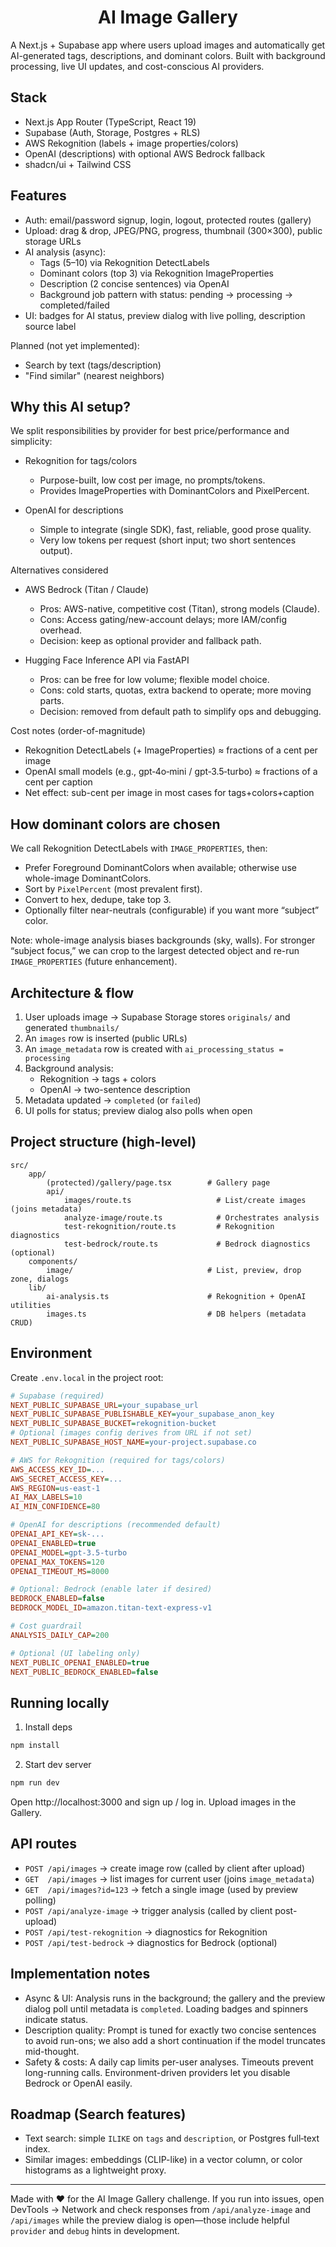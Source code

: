 <h1 align="center">AI Image Gallery</h1>

A Next.js + Supabase app where users upload images and automatically get AI-generated tags, descriptions, and dominant colors. Built with background processing, live UI updates, and cost-conscious AI providers.

## Stack

- Next.js App Router (TypeScript, React 19)
- Supabase (Auth, Storage, Postgres + RLS)
- AWS Rekognition (labels + image properties/colors)
- OpenAI (descriptions) with optional AWS Bedrock fallback
- shadcn/ui + Tailwind CSS

## Features

- Auth: email/password signup, login, logout, protected routes (gallery)
- Upload: drag & drop, JPEG/PNG, progress, thumbnail (300×300), public storage URLs
- AI analysis (async):
  - Tags (5–10) via Rekognition DetectLabels
  - Dominant colors (top 3) via Rekognition ImageProperties
  - Description (2 concise sentences) via OpenAI
  - Background job pattern with status: pending → processing → completed/failed
- UI: badges for AI status, preview dialog with live polling, description source label

Planned (not yet implemented):

- Search by text (tags/description)
- "Find similar" (nearest neighbors)

## Why this AI setup?

We split responsibilities by provider for best price/performance and simplicity:

- Rekognition for tags/colors
  - Purpose-built, low cost per image, no prompts/tokens.
  - Provides ImageProperties with DominantColors and PixelPercent.

- OpenAI for descriptions
  - Simple to integrate (single SDK), fast, reliable, good prose quality.
  - Very low tokens per request (short input; two short sentences output).

Alternatives considered

- AWS Bedrock (Titan / Claude)
  - Pros: AWS-native, competitive cost (Titan), strong models (Claude).
  - Cons: Access gating/new-account delays; more IAM/config overhead.
  - Decision: keep as optional provider and fallback path.

- Hugging Face Inference API via FastAPI
  - Pros: can be free for low volume; flexible model choice.
  - Cons: cold starts, quotas, extra backend to operate; more moving parts.
  - Decision: removed from default path to simplify ops and debugging.

Cost notes (order-of-magnitude)

- Rekognition DetectLabels (+ ImageProperties) ≈ fractions of a cent per image
- OpenAI small models (e.g., gpt‑4o‑mini / gpt‑3.5‑turbo) ≈ fractions of a cent per caption
- Net effect: sub-cent per image in most cases for tags+colors+caption

## How dominant colors are chosen

We call Rekognition DetectLabels with `IMAGE_PROPERTIES`, then:

- Prefer Foreground DominantColors when available; otherwise use whole-image DominantColors.
- Sort by `PixelPercent` (most prevalent first).
- Convert to hex, dedupe, take top 3.
- Optionally filter near-neutrals (configurable) if you want more “subject” color.

Note: whole-image analysis biases backgrounds (sky, walls). For stronger “subject focus,” we can crop to the largest detected object and re-run `IMAGE_PROPERTIES` (future enhancement).

## Architecture & flow

1. User uploads image → Supabase Storage stores `originals/` and generated `thumbnails/`
2. An `images` row is inserted (public URLs)
3. An `image_metadata` row is created with `ai_processing_status = processing`
4. Background analysis:
   - Rekognition → tags + colors
   - OpenAI → two-sentence description
5. Metadata updated → `completed` (or `failed`)
6. UI polls for status; preview dialog also polls when open

## Project structure (high-level)

```
src/
	app/
		(protected)/gallery/page.tsx        # Gallery page
		api/
			images/route.ts                   # List/create images (joins metadata)
			analyze-image/route.ts            # Orchestrates analysis
			test-rekognition/route.ts         # Rekognition diagnostics
			test-bedrock/route.ts             # Bedrock diagnostics (optional)
	components/
		image/                              # List, preview, drop zone, dialogs
	lib/
		ai-analysis.ts                      # Rekognition + OpenAI utilities
		images.ts                           # DB helpers (metadata CRUD)
```

## Environment

Create `.env.local` in the project root:

```ini
# Supabase (required)
NEXT_PUBLIC_SUPABASE_URL=your_supabase_url
NEXT_PUBLIC_SUPABASE_PUBLISHABLE_KEY=your_supabase_anon_key
NEXT_PUBLIC_SUPABASE_BUCKET=rekognition-bucket
# Optional (images config derives from URL if not set)
NEXT_PUBLIC_SUPABASE_HOST_NAME=your-project.supabase.co

# AWS for Rekognition (required for tags/colors)
AWS_ACCESS_KEY_ID=...
AWS_SECRET_ACCESS_KEY=...
AWS_REGION=us-east-1
AI_MAX_LABELS=10
AI_MIN_CONFIDENCE=80

# OpenAI for descriptions (recommended default)
OPENAI_API_KEY=sk-...
OPENAI_ENABLED=true
OPENAI_MODEL=gpt-3.5-turbo
OPENAI_MAX_TOKENS=120
OPENAI_TIMEOUT_MS=8000

# Optional: Bedrock (enable later if desired)
BEDROCK_ENABLED=false
BEDROCK_MODEL_ID=amazon.titan-text-express-v1

# Cost guardrail
ANALYSIS_DAILY_CAP=200

# Optional (UI labeling only)
NEXT_PUBLIC_OPENAI_ENABLED=true
NEXT_PUBLIC_BEDROCK_ENABLED=false
```

## Running locally

1. Install deps

```bash
npm install
```

2. Start dev server

```bash
npm run dev
```

Open http://localhost:3000 and sign up / log in. Upload images in the Gallery.

## API routes

- `POST /api/images` → create image row (called by client after upload)
- `GET  /api/images` → list images for current user (joins `image_metadata`)
- `GET  /api/images?id=123` → fetch a single image (used by preview polling)
- `POST /api/analyze-image` → trigger analysis (called by client post-upload)
- `POST /api/test-rekognition` → diagnostics for Rekognition
- `POST /api/test-bedrock` → diagnostics for Bedrock (optional)

## Implementation notes

- Async & UI: Analysis runs in the background; the gallery and the preview dialog poll until metadata is `completed`. Loading badges and spinners indicate status.
- Description quality: Prompt is tuned for exactly two concise sentences to avoid run-ons; we also add a short continuation if the model truncates mid-thought.
- Safety & costs: A daily cap limits per-user analyses. Timeouts prevent long-running calls. Environment-driven providers let you disable Bedrock or OpenAI easily.

## Roadmap (Search features)

- Text search: simple `ILIKE` on `tags` and `description`, or Postgres full‑text index.
- Similar images: embeddings (CLIP-like) in a vector column, or color histograms as a lightweight proxy.

---

Made with ❤️ for the AI Image Gallery challenge. If you run into issues, open DevTools → Network and check responses from `/api/analyze-image` and `/api/images` while the preview dialog is open—those include helpful `provider` and `debug` hints in development.
